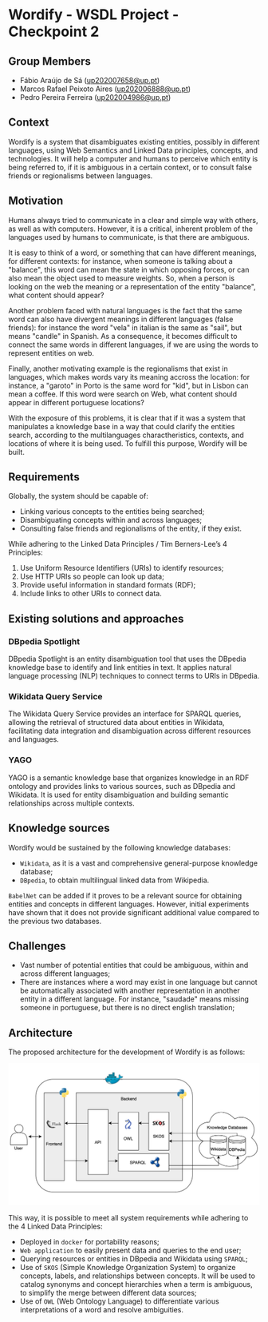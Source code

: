 # Wordify - WSDL Project - Checkpoint 2

## Group Members

- Fábio Araújo de Sá (up202007658@up.pt)
- Marcos Rafael Peixoto Aires (up202006888@up.pt)
- Pedro Pereira Ferreira (up202004986@up.pt)

## Context

Wordify is a system that disambiguates existing entities, possibly in different languages, using Web Semantics and Linked Data principles, concepts, and technologies. It will help a computer and humans to perceive which entity is being referred to, if it is ambiguous in a certain context, or to consult false friends or regionalisms between languages.

## Motivation

Humans always tried to communicate in a clear and simple way with others, as well as with computers. However, it is a critical, inherent problem of the languages used by humans to communicate, is that there are ambiguous.

It is easy to think of a word, or something that can have different meanings, for different contexts: for instance, when someone is talking about a "balance", this word can mean the state in which opposing forces, or can also mean the object used to measure weights. So, when a person is looking on the web the meaning or a representation of the entity "balance", what content should appear?

Another problem faced with natural languages is the fact that the same word can also have divergent meanings in different languages (false friends): for instance the word "vela" in italian is the same as "sail", but means "candle" in Spanish. As a consequence, it becomes difficult to connect the same words in different languages, if we are using the words to represent entities on web.

Finally, another motivating example is the regionalisms that exist in languages, which makes words vary its meaning accross the location: for instance, a "garoto" in Porto is the same word for "kid", but in Lisbon can mean a coffee. If this word were search on Web, what content should appear in different portuguese locations?

With the exposure of this problems, it is clear that if it was a system that manipulates a knowledge base in a way that could clarify the entities search, according to the multilanguages charactheristics, contexts, and locations of where it is being used. To fulfill this purpose, Wordify will be built.

## Requirements

Globally, the system should be capable of:

- Linking various concepts to the entities being searched;
- Disambiguating concepts within and across languages;
- Consulting false friends and regionalisms of the entity, if they exist.

While adhering to the Linked Data Principles / Tim Berners-Lee’s 4 Principles:

1. Use Uniform Resource Identifiers (URIs) to identify resources;
2. Use HTTP URIs so people can look up data;
3. Provide useful information in standard formats (RDF);
4. Include links to other URIs to connect data.

## Existing solutions and approaches

### DBpedia Spotlight

DBpedia Spotlight is an entity disambiguation tool that uses the DBpedia knowledge base to identify and link entities in text. It applies natural language processing (NLP) techniques to connect terms to URIs in DBpedia.

### Wikidata Query Service

The Wikidata Query Service provides an interface for SPARQL queries, allowing the retrieval of structured data about entities in Wikidata, facilitating data integration and disambiguation across different resources and languages.

### YAGO

YAGO is a semantic knowledge base that organizes knowledge in an RDF ontology and provides links to various sources, such as DBpedia and Wikidata. It is used for entity disambiguation and building semantic relationships across multiple contexts.

## Knowledge sources

Wordify would be sustained by the following knowledge databases:

- `Wikidata`, as it is a vast and comprehensive general-purpose knowledge database;
- `DBpedia`, to obtain multilingual linked data from Wikipedia.

`BabelNet` can be added if it proves to be a relevant source for obtaining entities and concepts in different languages. However, initial experiments have shown that it does not provide significant additional value compared to the previous two databases.

## Challenges

- Vast number of potential entities that could be ambiguous, within and across different languages;
- There are instances where a word may exist in one language but cannot be automatically associated with another representation in another entity in a different language. For instance, "saudade" means missing someone in portuguese, but there is no direct english translation;

## Architecture

The proposed architecture for the development of Wordify is as follows:

![Architecture](../img/architecture.png)

This way, it is possible to meet all system requirements while adhering to the 4 Linked Data Principles:

- Deployed in `docker` for portability reasons;
- `Web application` to easily present data and queries to the end user;
- Querying resources or entities in DBpedia and Wikidata using `SPARQL`;
- Use of `SKOS` (Simple Knowledge Organization System) to organize concepts, labels, and relationships between concepts. It will be used to catalog synonyms and concept hierarchies when a term is ambiguous, to simplify the merge between different data sources;
- Use of `OWL` (Web Ontology Language) to differentiate various interpretations of a word and resolve ambiguities.